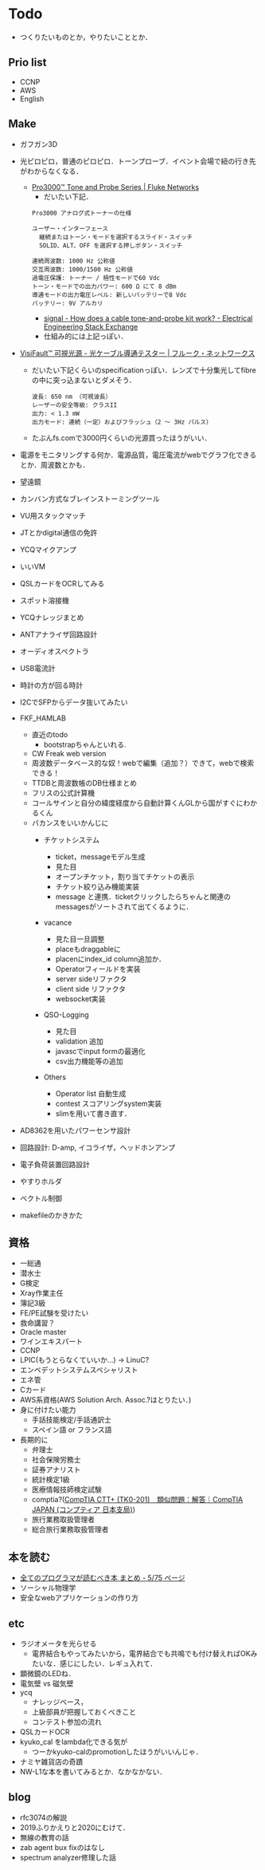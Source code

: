 # Todo
- つくりたいものとか，やりたいこととか．

## Prio list
- CCNP
- AWS
- English

## Make
- ガフガン3D
- 光ピロピロ，普通のピロピロ．トーンプローブ．イベント会場で紐の行き先がわからなくなる．
  - [Pro3000™ Tone and Probe Series | Fluke Networks](https://jp.flukenetworks.com/datacom-cabling/installation-tools/Pro3000-Analog-Tone-and-Probe)
    - だいたい下記．
    ```
    Pro3000 アナログ式トーナーの仕様

    ユーザー・インターフェース
      継続またはトーン・モードを選択するスライド・スイッチ
      SOLID、ALT、OFF を選択する押しボタン・スイッチ

    連続周波数: 1000 Hz 公称値
    交互周波数: 1000/1500 Hz 公称値
    過電圧保護: トーナー / 極性モードで60 Vdc
    トーン・モードでの出力パワー: 600 Ω にて 8 dBm
    導通モードの出力電圧レベル: 新しいバッテリーで8 Vdc
    バッテリー: 9V アルカリ
    ```
    - [signal - How does a cable tone-and-probe kit work? - Electrical Engineering Stack Exchange](https://electronics.stackexchange.com/questions/144267/how-does-a-cable-tone-and-probe-kit-work)
    - 仕組み的には上記っぽい．

- [VisiFault™ 可視光源 - 光ケーブル導通テスター | フルーク・ネットワークス](https://jp.flukenetworks.com/datacom-cabling/fiber-testing/VisiFault-Visual-Fault-Locator)
    - だいたい下記くらいのspecificationっぽい．レンズで十分集光してfibreの中に突っ込まないとダメそう．
      ```
      波長: 650 nm （可視波長）
      レーザーの安全等級: クラスII
      出力: < 1.3 mW
      出力モード: 連続（一定）およびフラッシュ（2 ～ 3Hz パルス）
      ```
    - たぶんfs.comで3000円くらいの光源買ったほうがいい．
- 電源をモニタリングする何か．電源品質，電圧電流がwebでグラフ化できるとか．周波数とかも．
- 望遠鏡
- カンバン方式なブレインストーミングツール
- VU用スタックマッチ
- JTとかdigital通信の免許
- YCQマイクアンプ
- いいVM
- QSLカードをOCRしてみる
- スポット溶接機
- YCQナレッジまとめ
- ANTアナライザ回路設計
- オーディオスペクトラ
- USB電流計
- 時計の方が回る時計
- I2CでSFPからデータ抜いてみたい
- FKF_HAMLAB
  - 直近のtodo
    - bootstrapちゃんといれる.
  - CW Freak web version
  - 周波数データベース的な奴！webで編集（追加？）できて，webで検索できる！
  - TTDBと周波数帳のDB仕様まとめ
  - フリスの公式計算機
  - コールサインと自分の緯度経度から自動計算くんGLから国がすぐにわかるくん
  - バカンスをいいかんじに
    - チケットシステム
      - ticket，messageモデル生成
      - 見た目
      - オープンチケット，割り当てチケットの表示
      - チケット絞り込み機能実装
      - message と連携．ticketクリックしたらちゃんと関連のmessagesがソートされて出てくるように．

    - vacance
      - 見た目一旦調整
      - placeもdraggableに
      - placenにindex_id column追加か．
      - Operatorフィールドを実装
      - server sideリファクタ
      - client side リファクタ
      - websocket実装

    - QSO-Logging
      - 見た目
      - validation 追加
      - javascでinput formの最適化
      - csv出力機能等の追加
    - Others
      - Operator list 自動生成
      - contest スコアリングsystem実装
      - slimを用いて書き直す．
- AD8362を用いたパワーセンサ設計
- 回路設計: D-amp, イコライザ，ヘッドホンアンプ
- 電子負荷装置回路設計
- やすりホルダ
- ベクトル制御
- makefileのかきかた

## 資格
- 一総通
- 潜水士
- G検定
- Xray作業主任
- 簿記3級
- FE/PE試験を受けたい
- 救命講習？
- Oracle master
- ワインエキスパート
- CCNP
- LPIC(もうとらなくていいか...) -> LinuC?
- エンベデットシステムスペシャリスト
- エネ管
- Cカード
- AWS系資格(AWS Solution Arch. Assoc.?はとりたい．)
- 身に付けたい能力
  - 手話技能検定/手話通訳士
  - スペイン語 or フランス語
- 長期的に
  - 弁理士
  - 社会保険労務士
  - 証券アナリスト
  - 統計検定1級
  - 医療情報技師検定試験
  - comptia?([CompTIA CTT+ (TK0-201)　類似問題：解答｜CompTIA JAPAN (コンプティア 日本支局)](https://www.comptia.jp/cert_about/samplequestion/comptia_ctt/tk0-201_answer.html))
  - 旅行業務取扱管理者
  - 総合旅行業務取扱管理者

## 本を読む
- [全てのプログラマが読むべき本 まとめ - 5/75 ページ](http://cielquis.net/programming-books/5.html)
- ソーシャル物理学
- 安全なwebアプリケーションの作り方

## etc
- ラジオメータを光らせる
  - 電界結合もやってみたいから，電界結合でも共鳴でも付け替えればOKみたいな．感じにしたい．レギュ入れて．
- 顕微鏡のLEDね．
- 電気壁 vs 磁気壁
- ycq
  - ナレッジベース，
  - 上級部員が把握しておくべきこと
  - コンテスト参加の流れ
- QSLカードOCR
- kyuko_cal をlambda化できる気が
  - つーかkyuko-calのpromotionしたほうがいいんじゃ．
- ナミヤ雑貨店の奇蹟
- NW-L1な本を書いてみるとか．なかなかない．

## blog
- rfc3074の解説
- 2019ふりかえりと2020にむけて．
- 無線の教育の話
- zab agent bux fixのはなし
- spectrum analyzer修理した話
